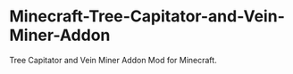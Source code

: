 # Minecraft-Tree-Capitator-and-Vein-Miner-Addon
 Tree Capitator and Vein Miner Addon Mod for Minecraft.
